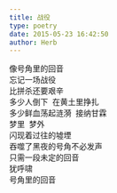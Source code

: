 ```yaml
---  
title: 战役  
type: poetry  
date: 2015-05-23 16:42:50  
author: Herb    
---  
```

像号角里的回音  
忘记一场战役  
比拼杀还要艰辛  
多少人倒下  在黄土里挣扎  
多少鲜血荡起涟漪  接纳甘霖  
梦里  梦外  
闪现着过往的墟堙  
吞噬了黑夜的号角不必发声  
只需一段未定的回音  
犹呼啸  
号角里的回音